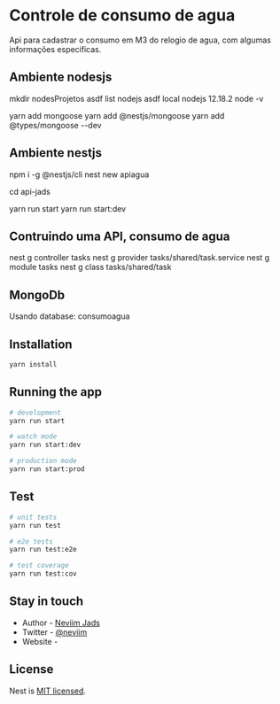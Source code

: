 # Controle de consumo de agua

Api para cadastrar o consumo em M3 do relogio de agua, com algumas informações especificas.

## Ambiente nodesjs

  mkdir nodesProjetos
  asdf list nodejs
  asdf local nodejs 12.18.2
  node -v

  yarn add mongoose
  yarn add @nestjs/mongoose
  yarn add @types/mongoose --dev

## Ambiente nestjs

  npm i -g @nestjs/cli
  nest new apiagua

  cd api-jads

  yarn run start
  yarn run start:dev

## Contruindo uma API, consumo de agua

  nest g controller tasks
  nest g provider tasks/shared/task.service
  nest g module tasks
  nest g class tasks/shared/task

## MongoDb

  Usando database: consumoagua

## Installation

```bash
yarn install
```

## Running the app

```bash
# development
yarn run start

# watch mode
yarn run start:dev

# production mode
yarn run start:prod
```

## Test

```bash
# unit tests
yarn run test

# e2e tests
yarn run test:e2e

# test coverage
yarn run test:cov
```

## Stay in touch

- Author  - [Neviim Jads](https://)
- Twitter - [@neviim](https://twitter.com/neviim)
- Website - [](https://)

## License

  Nest is [MIT licensed](LICENSE).
